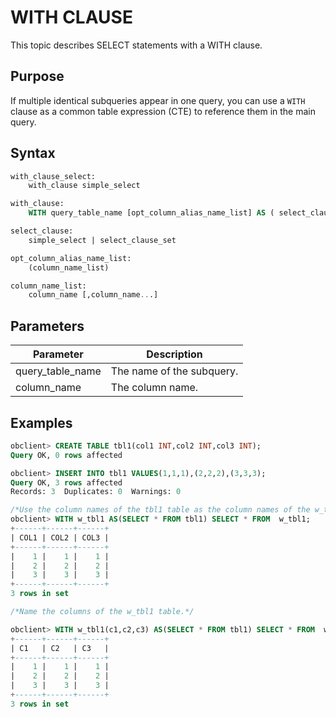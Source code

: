 # WITH CLAUSE

This topic describes SELECT statements with a WITH clause.

## Purpose

If multiple identical subqueries appear in one query, you can use a `WITH` clause as a common table expression (CTE) to reference them in the main query.

## Syntax

```sql
with_clause_select:
    with_clause simple_select

with_clause:
    WITH query_table_name [opt_column_alias_name_list] AS ( select_clause )

select_clause:
    simple_select | select_clause_set

opt_column_alias_name_list:
    (column_name_list)

column_name_list:
    column_name [,column_name...]
```

## Parameters

| Parameter | Description |
|------------------|-----------|
| query_table_name | The name of the subquery.  |
| column_name | The column name.  |

## Examples

```sql
obclient> CREATE TABLE tbl1(col1 INT,col2 INT,col3 INT);
Query OK, 0 rows affected

obclient> INSERT INTO tbl1 VALUES(1,1,1),(2,2,2),(3,3,3);
Query OK, 3 rows affected
Records: 3  Duplicates: 0  Warnings: 0

/*Use the column names of the tbl1 table as the column names of the w_tbl1 table.*/
obclient> WITH w_tbl1 AS(SELECT * FROM tbl1) SELECT * FROM  w_tbl1;
+------+------+------+
| COL1 | COL2 | COL3 |
+------+------+------+
|    1 |    1 |    1 |
|    2 |    2 |    2 |
|    3 |    3 |    3 |
+------+------+------+
3 rows in set

/*Name the columns of the w_tbl1 table.*/

obclient> WITH w_tbl1(c1,c2,c3) AS(SELECT * FROM tbl1) SELECT * FROM  w_tbl1;
+------+------+------+
| C1   | C2   | C3   |
+------+------+------+
|    1 |    1 |    1 |
|    2 |    2 |    2 |
|    3 |    3 |    3 |
+------+------+------+
3 rows in set
```
